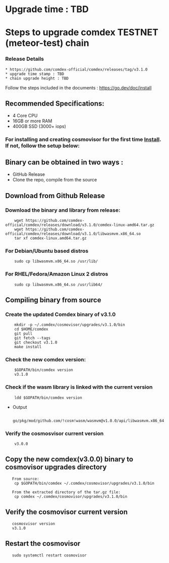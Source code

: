# Upgrade time : TBD

# Steps to upgrade comdex TESTNET (meteor-test) chain

### Release Details
    * https://github.com/comdex-official/comdex/releases/tag/v3.1.0
    * upgrade time stamp : TBD
    * chain upgrade height : TBD

Follow the steps included in the documents : https://go.dev/doc/install

## Recommended Specifications:
   * 4 Core CPU
   * 16GB or more RAM
   * 400GB SSD (3000+ iops)

### For installing and creating cosmovisor for the first time [Install](https://github.com/comdex-official/networks/blob/main/testnet/cosmovisor-setup.md). If not, follow the setup below:

## Binary can be obtained in two ways :
   * GitHub Release 
   * Clone the repo, compile from the source

## Download from Github Release

### Download the binary and library from release:

```shell
    wget https://github.com/comdex-official/comdex/releases/download/v3.1.0/comdex-linux-amd64.tar.gz
    wget https://github.com/comdex-official/comdex/releases/download/v3.1.0/libwasmvm.x86_64.so
    tar xf comdex-linux.amd64.tar.gz
```

### For Debian/Ubuntu based distros
```shell
    sudo cp libwasmvm.x86_64.so /usr/lib/
```

### For RHEL/Fedora/Amazon Linux 2 distros
```shell
    sudo cp libwasmvm.x86_64.so /usr/lib64/
```

## Compiling binary from source

### Create the updated Comdex binary of v3.1.0

```shell
    mkdir -p ~/.comdex/cosmovisor/upgrades/v3.1.0/bin
    cd $HOME/comdex
    git pull
    git fetch --tags
    git checkout v3.1.0
    make install
```

### Check the new comdex version:

```shell
    $GOPATH/bin/comdex version
    v3.1.0
```

### Check if the wasm library is linked with the current version 

```shell
    ldd $GOPATH/bin/comdex version
```

 - Output
   ```shell
      go/pkg/mod/github.com/!cosm!wasm/wasmvm@v1.0.0/api/libwasmvm.x86_64.so
   ```
       

### Verify the cosmosvisor current version

```shell
    v3.0.0
```

## Copy the new comdex(v3.0.0) binary to cosmovisor upgrades directory

```shell 
   From source:
    cp $GOPATH/bin/comdex ~/.comdex/cosmovisor/upgrades/v3.1.0/bin
    
   From the extracted directory of the tar.gz file:
    cp comdex ~/.comdex/cosmovisor/upgrades/v3.1.0/bin
```

## Verify the cosmovisor current version

```shell
   cosmosvisor version
   v3.1.0
```

## Restart the cosmovisor

```shell
   sudo systemctl restart cosmovisor
```
 
